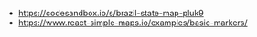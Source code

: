 - https://codesandbox.io/s/brazil-state-map-pluk9
- https://www.react-simple-maps.io/examples/basic-markers/

